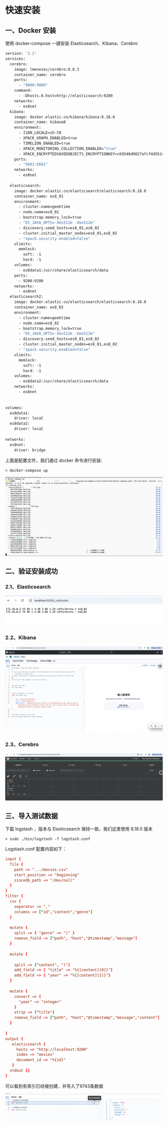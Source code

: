 # 快速安装

## 一、Docker 安装

使用 docker-compose 一键安装 Elasticsearch、Kibana、Cerebro

```dockerfile
version: '2.2'
services:
  cerebro:
    image: lmenezes/cerebro:0.8.3
    container_name: cerebro
    ports:
      - "9000:9000"
    command:
      - -Dhosts.0.host=http://elasticsearch:9200
    networks:
      - es8net
  kibana:
    image: docker.elastic.co/kibana/kibana:8.18.0
    container_name: kibana8
    environment:
      - I18N_LOCALE=zh-CN
      - XPACK_GRAPH_ENABLED=true
      - TIMELION_ENABLED=true
      - XPACK_MONITORING_COLLECTION_ENABLED="true"
      - XPACK_ENCRYPTEDSAVEDOBJECTS_ENCRYPTIONKEY=c69548d9027afcf4d55146b1d425a9f4c69548d9027afcf4d55146b1d425a9f4
    ports:
      - "5601:5601"
    networks:
      - es8net

  elasticsearch:
    image: docker.elastic.co/elasticsearch/elasticsearch:8.18.0
    container_name: es8_01
    environment:
      - cluster.name=geektime
      - node.name=es8_01
      - bootstrap.memory_lock=true
      - "ES_JAVA_OPTS=-Xms512m -Xmx512m"
      - discovery.seed_hosts=es8_01,es8_02
      - cluster.initial_master_nodes=es8_01,es8_02
      - "xpack.security.enabled=false"
    ulimits:
      memlock:
        soft: -1
        hard: -1
    volumes:
      - es8data1:/usr/share/elasticsearch/data
    ports:
      - 9200:9200
    networks:
      - es8net
  elasticsearch2:
    image: docker.elastic.co/elasticsearch/elasticsearch:8.18.0
    container_name: es8_02
    environment:
      - cluster.name=geektime
      - node.name=es8_02
      - bootstrap.memory_lock=true
      - "ES_JAVA_OPTS=-Xms512m -Xmx512m"
      - discovery.seed_hosts=es8_01,es8_02
      - cluster.initial_master_nodes=es8_01,es8_02
      - "xpack.security.enabled=false"
    ulimits:
      memlock:
        soft: -1
        hard: -1
    volumes:
      - es8data2:/usr/share/elasticsearch/data
    networks:
      - es8net


volumes:
  es8data1:
    driver: local
  es8data2:
    driver: local

networks:
  es8net:
    driver: bridge
```

上面是配置文件，我们通过 docker 命令进行安装:

```shell
> docker-compose up
```

![image-20250504173905379](img/image-20250504173905379.png)

## 二、验证安装成功

### 2.1、Elasticsearch

![image-20250504174427620](img/image-20250504174427620.png)

### 2.2、Kibana

![image-20250504174333145](img/image-20250504174333145.png)

### 2.3、Cerebro

![image-20250504174347547](img/image-20250504174347547.png)

## 三、导入测试数据

下载 logstash ，版本与 Elasticsearch 保持一致，我们这里使用 8.18.0 版本

```shell
> sudo ./bin/logstash -f logstash.conf
```

Logstash.conf 配置内容如下：

```conf
input {
  file {
    path => ".../movies.csv"
    start_position => "beginning"
    sincedb_path => "/dev/null"
  }
}
filter {
  csv {
    separator => ","
    columns => ["id","content","genre"]
  }

  mutate {
    split => { "genre" => "|" }
    remove_field => ["path", "host","@timestamp","message"]
  }

  mutate {

    split => ["content", "("]
    add_field => { "title" => "%{[content][0]}"}
    add_field => { "year" => "%{[content][1]}"}
  }

  mutate {
    convert => {
      "year" => "integer"
    }
    strip => ["title"]
    remove_field => ["path", "host","@timestamp","message","content"]
  }

}
output {
   elasticsearch {
     hosts => "http://localhost:9200"
     index => "movies"
     document_id => "%{id}"
   }
  stdout {}
}
```

可以看到有索引已经被创建，并导入了9743条数据

![image-20250504180304542](img/image-20250504180304542.png)
